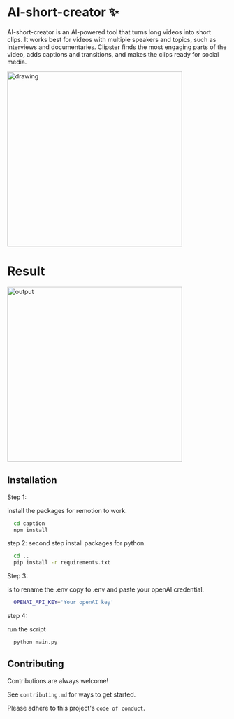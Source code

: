 
# AI-short-creator ✨

AI-short-creator is an AI-powered tool that turns long videos into short clips. It works best for videos with multiple speakers and topics, such as interviews and documentaries. Clipster finds the most engaging parts of the video, adds captions and transitions, and makes the clips ready for social media.

<img src="https://th.bing.com/th/id/OIG.DXZZsyt9aBRpjM2P6F5U?pid=ImgGn" alt="drawing" style="width:400px;"/>

# Result

<img src="https://github.com/shreesha345/AI-short-creator/blob/main/video.gif" alt="output" style="width:400px;"/>


## Installation

Step 1:

install the packages for remotion to work.
```bash
  cd caption
  npm install
```
step 2:
second step install packages for python.
```bash
  cd ..
  pip install -r requirements.txt
```
Step 3:

is to rename the .env copy to .env and paste your openAI credential.

```bash
  OPENAI_API_KEY='Your openAI key'
```

step 4:

run the script
```bash
  python main.py
```

    
## Contributing

Contributions are always welcome!

See `contributing.md` for ways to get started.

Please adhere to this project's `code of conduct`.

